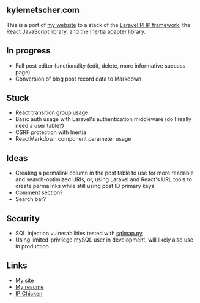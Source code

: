 ## kylemetscher.com

This is a port of [my website](https://github.com/kmetscher/kylemetscher-dot-com) to a stack of the [Laravel PHP framework](https://laravel.com/), the [React JavaScript library](https://reactjs.org/), and the [Inertia adapter library](https://inertiajs.com/).

## In progress

- Full post editor functionality (edit, delete, more informative success page)
- Conversion of blog post record data to Markdown

## Stuck

- React transition group usage
- Basic auth usage with Laravel's authentication middleware (do I really need a user table?)
- CSRF protection with Inertia
- ReactMarkdown component parameter usage

## Ideas

- Creating a permalink column in the post table to use for more readable and search-optimized URIs, or, using Laravel and React's URL tools to create permalinks while still using post ID primary keys
- Comment section?
- Search bar?

## Security

- SQL injection vulnerabilities tested with [sqlmap.py](https://github.com/sqlmapproject/sqlmap)
- Using limited-privilege mySQL user in development, will likely also use in production

## Links

- [My site](https://kylemetscher.com)
- [My resume](https://my.indeed.com/p/kylem-7bs7wxv)
- [IP Chicken](https://ipchicken.com)
